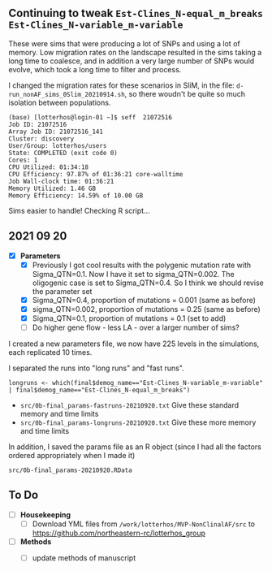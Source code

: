 

## Continuing to tweak `Est-Clines_N-equal_m_breaks` `Est-Clines_N-variable_m-variable`

These were sims that were producing a lot of SNPs and using a lot of memory. 
Low migration rates on the landscape resulted in the sims taking a long time to coalesce, 
and in addition a very large number of SNPs would evolve, which took a long time to filter and process.

I changed the migration rates for these scenarios in SliM, in the file: `d-run_nonAF_sims_0Slim_20210914.sh`, 
so there woudn't be quite so much isolation between populations.

```
(base) [lotterhos@login-01 ~]$ seff  21072516
Job ID: 21072516
Array Job ID: 21072516_141
Cluster: discovery
User/Group: lotterhos/users
State: COMPLETED (exit code 0)
Cores: 1
CPU Utilized: 01:34:18
CPU Efficiency: 97.87% of 01:36:21 core-walltime
Job Wall-clock time: 01:36:21
Memory Utilized: 1.46 GB
Memory Efficiency: 14.59% of 10.00 GB
```

Sims easier to handle! Checking R script...

## 2021 09 20

- [x] **Parameters**
  - [x]  Previously I got cool results with the polygenic mutation rate with Sigma_QTN=0.1. Now I have it set to sigma_QTN=0.002. The oligogenic case is set to Sigma_QTN=0.4. So I think we should revise the parameter set 
    - [x]  Sigma_QTN=0.4, proportion of mutations = 0.001 (same as before)
    - [x]  sigma_QTN=0.002, proportion of mutations = 0.25 (same as before)
    - [x]  Sigma_QTN=0.1, proportion of mutations = 0.1 (set to add)
  - [ ]  Do higher gene flow - less LA - over a larger number of sims?

I created a new parameters file, we now have 225 levels in the simulations, each replicated 10 times.

I separated the runs into "long runs" and "fast runs".

`longruns <- which(final$demog_name=="Est-Clines_N-variable_m-variable" | final$demog_name=="Est-Clines_N-equal_m_breaks")`

* `src/0b-final_params-fastruns-20210920.txt` Give these standard memory and time limits
* `src/0b-final_params-longruns-20210920.txt` Give these more memory and time limits

In addition, I saved the params file as an R object (since I had all the factors ordered appropriately when I made it)

`src/0b-final_params-20210920.RData`





## To Do 

- [ ] **Housekeeping**
  - [ ] Download YML files from `/work/lotterhos/MVP-NonClinalAF/src` to  https://github.com/northeastern-rc/lotterhos_group

- [ ] **Methods**
  - [ ] update methods of manuscript

